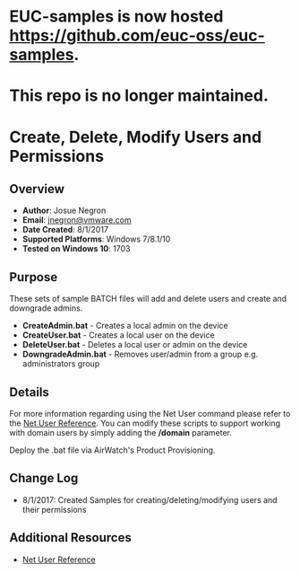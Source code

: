 # EUC-samples is now hosted https://github.com/euc-oss/euc-samples.
# This repo is no longer maintained.

# Create, Delete, Modify Users and Permissions

## Overview
- **Author**: Josue Negron
- **Email**: jnegron@vmware.com
- **Date Created**: 8/1/2017
- **Supported Platforms**: Windows 7/8.1/10
- **Tested on Windows 10**: 1703

## Purpose 
These sets of sample BATCH files will add and delete users and create and downgrade admins. 

- **CreateAdmin.bat** - Creates a local admin on the device
- **CreateUser.bat** - Creates a local user on the device
- **DeleteUser.bat** - Deletes a local user or admin on the device
- **DowngradeAdmin.bat** - Removes user/admin from a group e.g. administrators group

## Details
For more information regarding using the Net User command please refer to the [Net User Reference](https://technet.microsoft.com/en-us/library/cc771865(v=ws.11).aspx). You can modify these scripts to support working with domain users by simply adding the **/domain** parameter. 

Deploy the .bat file via AirWatch's Product Provisioning.

## Change Log
- 8/1/2017: Created Samples for creating/deleting/modifying users and their permissions

## Additional Resources
* [Net User Reference](https://technet.microsoft.com/en-us/library/cc771865(v=ws.11).aspx)
